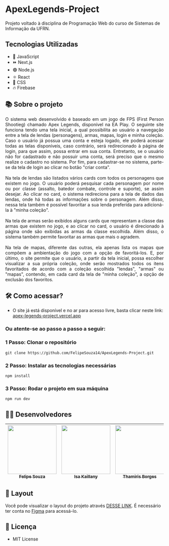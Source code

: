 # ApexLegends-Project
Projeto voltado à disciplina de Programação Web do curso de Sistemas de Informação da UFRN.

## Tecnologias Utilizadas 
* :rocket: JavaScript
* :fast_forward: Next.js
* :green_circle: Node.js
* :atom_symbol: React
* :art: CSS
* :fire: Firebase

## 📚 Sobre o projeto
<div align="justify">
O sistema web desenvolvido é baseado em um jogo de FPS (First Person Shootieg) chamado Apex Legends, disponível na EA Play. O seguinte site 
funciona tendo uma tela inicial, a qual possibilita ao usuário a navegação entre a tela de lendas (personagens), armas, mapas, login e minha coleção. Caso o 
usuário já possua uma conta e esteja logado, ele poderá acessar todas as telas disponíveis, caso contrário, será redirecionado à página de login,
para que assim, possa entrar em sua conta. Entretanto, se o usuário não for cadastrado e não possuir uma conta, será preciso que o mesmo realize 
o cadastro no sistema. Por fim, para cadastrar-se no sistema, parte-se da tela de login ao clicar no botão "criar conta".
<br><br>
Na tela de lendas são listados vários cards com todos os personagens que existem no jogo. O usuário poderá pesquisar cada personagem por nome ou 
por classe (assalto, batedor combate, controle e suporte), se assim desejar. Ao clicar no card, o sistema redireciona para a tela de dados das lendas, 
onde há todas as informações sobre o personagem. Além disso, nessa tela também é possível favoritar a sua lenda preferida para adicioná-la à "minha coleção".
<br><br>
Na tela de armas serão exibidos alguns cards que representam a classe das armas que existem no jogo, e ao clicar no card, o usuário é direcionado
à página onde são exibidas as armas da classe escolhida. Além disso, o sistema também permite favoritar as armas que mais o agradem.
<br><br>
Na tela de mapas, diferente das outras, ela apenas lista os mapas que compõem a ambientação do jogo com a opção de favoritá-los. E, por último, o site permite que
o usuário, a partir da tela inicial, possa escolher visualizar a sua própria coleção, onde serão mostrados todos os itens favoritados de acordo com a coleção escolhida
"lendas", "armas" ou "mapas", contendo, em cada card da tela de "minha coleção", a opção de exclusão dos favoritos.
</div>

## 🛠️ Como acessar?
* O site já está disponível e no ar para acesso livre, basta clicar neste link: [apex-legends-project.vercel.app](https://apex-legends-project.vercel.app)

### Ou atente-se ao passo a passo a seguir:
### 1 Passo: Clonar o repositório
``` git clone https://github.com/FelipeSouza14/ApexLegends-Project.git ```
### 2 Passo: Instalar as tecnologias necessárias
``` npm install ```
### 3 Passo: Rodar o projeto em sua máquina
``` npm run dev ```

## 👨‍💻 Desenvolvedores
| [<img src="https://avatars.githubusercontent.com/u/112143084?v=4" width=155><br><sub>Felipe Souza</sub>](https://github.com/FelipeSouza14) |  [<img src="https://avatars.githubusercontent.com/u/103084622?v=4" width=155><br><sub>Isa Kaillany</sub>](https://github.com/IsaKaillany) | [<img src="https://avatars.githubusercontent.com/u/87441572?v=4" width=155><br><sub>Thamiris Borges</sub>](https://github.com/Thami03) |
| :---: | :---: | :---: |

## 🔖 Layout
Você pode visualizar o layout do projeto através [DESSE LINK](https://www.figma.com/file/zxgSOzgzz2oA0yuHaxnpX1/ApexProject?node-id=0%3A1&mode=dev). É necessário ter conta no [Figma](https://www.figma.com/) para acessá-lo.

## 📝 Licença
* MIT License
